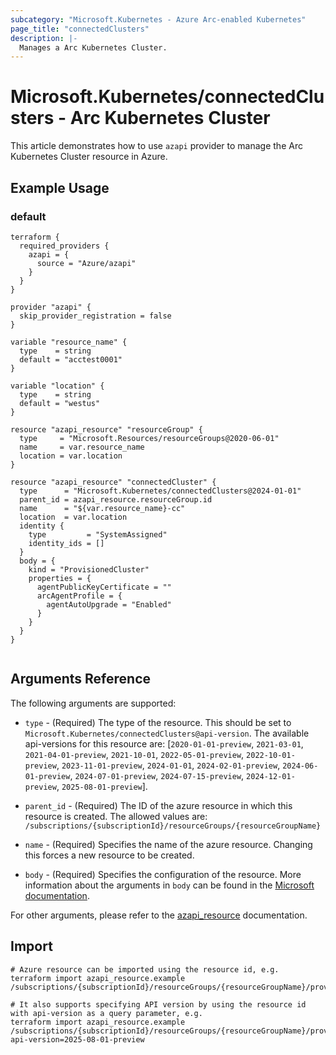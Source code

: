 ```yaml
---
subcategory: "Microsoft.Kubernetes - Azure Arc-enabled Kubernetes"
page_title: "connectedClusters"
description: |-
  Manages a Arc Kubernetes Cluster.
---
```


# Microsoft.Kubernetes/connectedClusters - Arc Kubernetes Cluster

This article demonstrates how to use `azapi` provider to manage the Arc Kubernetes Cluster resource in Azure.

## Example Usage

### default

```hcl
terraform {
  required_providers {
    azapi = {
      source = "Azure/azapi"
    }
  }
}

provider "azapi" {
  skip_provider_registration = false
}

variable "resource_name" {
  type    = string
  default = "acctest0001"
}

variable "location" {
  type    = string
  default = "westus"
}

resource "azapi_resource" "resourceGroup" {
  type     = "Microsoft.Resources/resourceGroups@2020-06-01"
  name     = var.resource_name
  location = var.location
}

resource "azapi_resource" "connectedCluster" {
  type      = "Microsoft.Kubernetes/connectedClusters@2024-01-01"
  parent_id = azapi_resource.resourceGroup.id
  name      = "${var.resource_name}-cc"
  location  = var.location
  identity {
    type         = "SystemAssigned"
    identity_ids = []
  }
  body = {
    kind = "ProvisionedCluster"
    properties = {
      agentPublicKeyCertificate = ""
      arcAgentProfile = {
        agentAutoUpgrade = "Enabled"
      }
    }
  }
}


```



## Arguments Reference

The following arguments are supported:

* `type` - (Required) The type of the resource. This should be set to `Microsoft.Kubernetes/connectedClusters@api-version`. The available api-versions for this resource are: [`2020-01-01-preview`, `2021-03-01`, `2021-04-01-preview`, `2021-10-01`, `2022-05-01-preview`, `2022-10-01-preview`, `2023-11-01-preview`, `2024-01-01`, `2024-02-01-preview`, `2024-06-01-preview`, `2024-07-01-preview`, `2024-07-15-preview`, `2024-12-01-preview`, `2025-08-01-preview`].

* `parent_id` - (Required) The ID of the azure resource in which this resource is created. The allowed values are:  
  `/subscriptions/{subscriptionId}/resourceGroups/{resourceGroupName}`

* `name` - (Required) Specifies the name of the azure resource. Changing this forces a new resource to be created.

* `body` - (Required) Specifies the configuration of the resource. More information about the arguments in `body` can be found in the [Microsoft documentation](https://learn.microsoft.com/en-us/azure/templates/Microsoft.Kubernetes/connectedClusters?pivots=deployment-language-terraform).

For other arguments, please refer to the [azapi_resource](https://registry.terraform.io/providers/Azure/azapi/latest/docs/resources/resource) documentation.

## Import

 ```shell
 # Azure resource can be imported using the resource id, e.g.
 terraform import azapi_resource.example /subscriptions/{subscriptionId}/resourceGroups/{resourceGroupName}/providers/Microsoft.Kubernetes/connectedClusters/{resourceName}
 
 # It also supports specifying API version by using the resource id with api-version as a query parameter, e.g.
 terraform import azapi_resource.example /subscriptions/{subscriptionId}/resourceGroups/{resourceGroupName}/providers/Microsoft.Kubernetes/connectedClusters/{resourceName}?api-version=2025-08-01-preview
 ```
